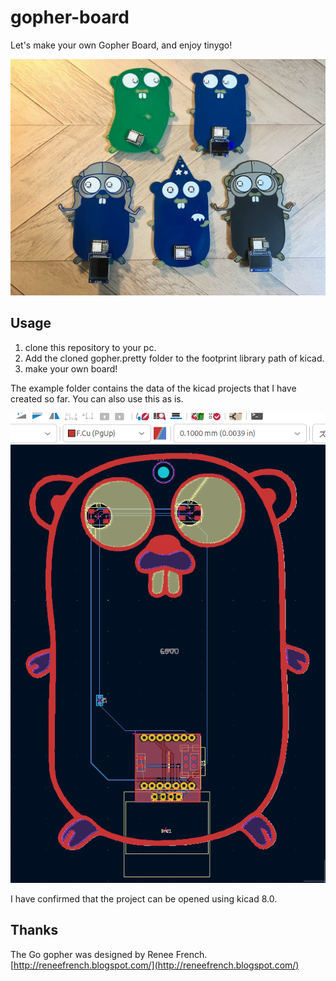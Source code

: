 # gopher-board

Let's make your own Gopher Board, and enjoy tinygo!

![img](./img/IMG_0738.jpg)


## Usage

1. clone this repository to your pc.
2. Add the cloned gopher.pretty folder to the footprint library path of kicad.
3. make your own board!

The example folder contains the data of the kicad projects that I have created so far.
You can also use this as is.

![img](./img/sample1.png)

I have confirmed that the project can be opened using kicad 8.0.

## Thanks

The Go gopher was designed by Renee French.
[http://reneefrench.blogspot.com/](http://reneefrench.blogspot.com/)
